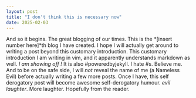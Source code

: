 ```yaml
---
layout: post
title: "I don't think this is necessary now"
date: 2025-02-03
---
```


And so it begins. The great blogging of our times. This is the *[insert number here]*th blog I have created. I hope I will actually get around to writing a post beyond this customary introduction. This customary introduction I am writing in vim, and it apparently understands markdown as well. *I am showing off !* It is also #poweredbyjekyll. I hate #s. Believe me. And to be on the safe side, I will *not* reveal the name of me (a Nameless Evil) before actually writing a few more posts. Once I have, this self derogatory post will become awesome self-derogatory humour. *evil laughter*. More laughter. Hopefully from the reader. 